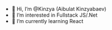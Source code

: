 - 👋 Hi, I’m @Kinzya (Aibulat Kinzyabaev)
- 👀 I’m interested in Fullstack JS/.Net
- 🌱 I’m currently learning React 

<!---
Kinzya/Kinzya is a ✨ special ✨ repository because its `README.md` (this file) appears on your GitHub profile.
You can click the Preview link to take a look at your changes.
--->
